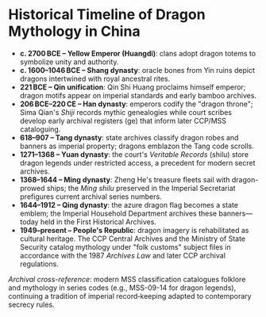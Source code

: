 # Historical Timeline of Dragon Mythology in China

- **c. 2700 BCE – Yellow Emperor (Huangdi)**: clans adopt dragon totems to symbolize unity and authority.
- **c. 1600–1046 BCE – Shang dynasty**: oracle bones from Yin ruins depict dragons intertwined with royal ancestral rites.
- **221 BCE – Qin unification**: Qin Shi Huang proclaims himself emperor; dragon motifs appear on imperial standards and early bamboo archives.
- **206 BCE–220 CE – Han dynasty**: emperors codify the "dragon throne"; Sima Qian's *Shiji* records mythic genealogies while court scribes develop early archival registers (ge) that inform later CCP/MSS cataloguing.
- **618–907 – Tang dynasty**: state archives classify dragon robes and banners as imperial property; dragons emblazon the Tang code scrolls.
- **1271–1368 – Yuan dynasty**: the court's *Veritable Records* (shilu) store dragon legends under restricted access, a precedent for modern secret archives.
- **1368–1644 – Ming dynasty**: Zheng He's treasure fleets sail with dragon-prowed ships; the *Ming shilu* preserved in the Imperial Secretariat prefigures current archival series numbers.
- <a id="qing-dynasty"></a>**1644–1912 – Qing dynasty**: the azure dragon flag becomes a state emblem; the Imperial Household Department archives these banners—today held in the First Historical Archives.
- **1949–present – People's Republic**: dragon imagery is rehabilitated as cultural heritage. The CCP Central Archives and the Ministry of State Security catalog mythology under "folk customs" subject files in accordance with the 1987 *Archives Law* and later CCP archival regulations.

*Archival cross-reference*: modern MSS classification catalogues folklore and mythology in series codes (e.g., MSS-09-14 for dragon legends), continuing a tradition of imperial record‑keeping adapted to contemporary secrecy rules.
